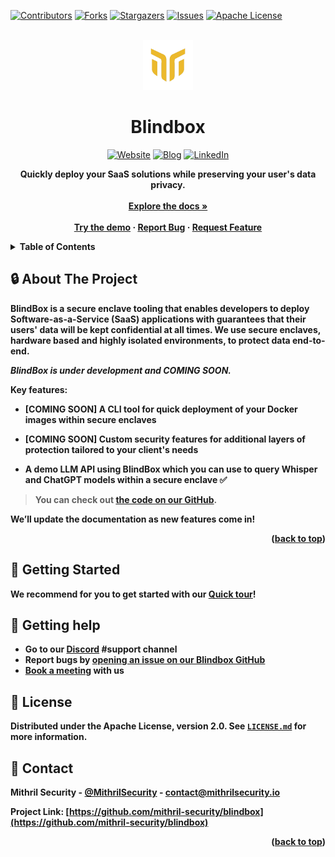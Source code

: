 <a name="readme-top"></a>

[![Contributors][contributors-shield]][contributors-url]
[![Forks][forks-shield]][forks-url]
[![Stargazers][stars-shield]][stars-url]
[![Issues][issues-shield]][issues-url]
[![Apache License][license-shield]][license-url]


<!-- PROJECT LOGO -->
<br />
<div align="center">
  <a href="https://github.com/mithril-security/blindbox">
    <img src="https://github.com/mithril-security/blindai/raw/main/docs/assets/logo.png" alt="Logo" width="80" height="80">
  </a>

<h1 align="center">Blindbox</h1>

[![Website][website-shield]][website-url]
[![Blog][blog-shield]][blog-url]
[![LinkedIn][linkedin-shield]][linkedin-url]

  <p align="center">
    <b>Quickly deploy your SaaS solutions while preserving your user's data privacy.
	<br /><br />
    <a href="https://blindbox.mithrilsecurity.io/en/latest"><strong>Explore the docs »</strong></a>
    <br />
    <br />
    <a href="https://blindbox.mithrilsecurity.io/en/latest/docs/getting-started/quick-tour/">Try the demo</a>
    ·
    <a href="https://github.com/mithril-security/blindbox/issues">Report Bug</a>
    ·
    <a href="https://github.com/mithril-security/blindbox/issues">Request Feature</a>
  </p>
</div>



<!-- TABLE OF CONTENTS -->
<details>
  <summary>Table of Contents</summary>
  <ol>
    <li>
      <a href="#-about-the-project">About The Project</a>
    </li>
    <li>
      <a href="#-getting-started">Getting Started</a>
    </li>
    <li><a href="#-getting-help">Getting Help</a></li>
    <li><a href="#-license">License</a></li>
    <li><a href="#-contact">Contact</a></li>
  </ol>
</details>

<!-- ABOUT THE PROJECT -->
## 🔒 About The Project

**BlindBox** is a **secure enclave tooling** that enables  developers **to deploy** Software-as-a-Service (**SaaS**) **applications** with **guarantees** that their users' data will be **kept confidential at all times**. We use **secure enclaves**, **hardware based** and highly **isolated** environments, to protect data end-to-end.


*BlindBox is under development and* ***COMING SOON.***

Key features:

+ [**COMING SOON**] A **CLI tool** for quick deployment of your **Docker images** within secure enclaves

+ [**COMING SOON**] Custom security features for additional layers of protection tailored to your client's needs

+ A **demo LLM API** using BlindBox which you can use to query Whisper and ChatGPT models within a secure enclave ✅

> You can check out [the code on our GitHub](https://github.com/mithril-security/blindbox/).

We’ll update the documentation as new features come in!

<p align="right">(<a href="#readme-top">back to top</a>)</p>

<!-- GETTING STARTED -->
## 🚀 Getting Started

We recommend for you to get started with our [Quick tour](https://blindbox.mithrilsecurity.io/en/latest/docs/getting-started/quick-tour/)!

<!-- GETTING HELP -->
## 🙋 Getting help

* Go to our [Discord](https://discord.com/invite/TxEHagpWd4) #support channel
* Report bugs by [opening an issue on our Blindbox GitHub](https://github.com/mithril-security/blindbox/issues)
* [Book a meeting](https://calendly.com/contact-mithril-security/15mins?month=2023-03) with us


<!-- LICENSE -->
## 📜 License

Distributed under the Apache License, version 2.0. See [`LICENSE.md`](https://www.apache.org/licenses/LICENSE-2.0) for more information.


<!-- CONTACT -->
## 📇 Contact

Mithril Security - [@MithrilSecurity](https://twitter.com/MithrilSecurity) - contact@mithrilsecurity.io

Project Link: [https://github.com/mithril-security/blindbox](https://github.com/mithril-security/blindbox)

<p align="right">(<a href="#readme-top">back to top</a>)</p>

<!-- MARKDOWN LINKS & IMAGES -->
<!-- https://github.com/alexandresanlim/Badges4-README.md-Profile#-blog- -->
[contributors-shield]: https://img.shields.io/github/contributors/mithril-security/blindbox.svg?style=for-the-badge
[contributors-url]: https://github.com/mithril-security/blindbox/graphs/contributors
[forks-shield]: https://img.shields.io/github/forks/mithril-security/blindbox.svg?style=for-the-badge
[forks-url]: https://github.com/mithril-security/blindbox/network/members
[stars-shield]: https://img.shields.io/github/stars/mithril-security/blindbox.svg?style=for-the-badge
[stars-url]: https://github.com/mithril-security/blindbox/stargazers
[issues-shield]: https://img.shields.io/github/issues/mithril-security/blindbox.svg?style=for-the-badge
[issues-url]: https://github.com/mithril-security/blindbox/issues
[license-shield]: https://img.shields.io/github/license/mithril-security/blindbox.svg?style=for-the-badge
[license-url]: https://github.com/mithril-security/blindbox/blob/master/LICENSE.txt
[linkedin-shield]: https://img.shields.io/badge/-Jobs-black.svg?style=for-the-badge&logo=linkedin&colorB=555
[linkedin-url]: https://www.linkedin.com/company/mithril-security-company/
[website-url]: https://www.mithrilsecurity.io
[website-shield]: https://img.shields.io/badge/website-000000?style=for-the-badge&colorB=555
[blog-url]: https://blog.mithrilsecurity.io/
[blog-shield]: https://img.shields.io/badge/Blog-000?style=for-the-badge&logo=ghost&logoColor=yellow&colorB=555
[product-screenshot]: images/screenshot.png
[Python]: https://img.shields.io/badge/Python-FFD43B?style=for-the-badge&logo=python&logoColor=blue
[Python-url]: https://www.python.org/
[Rust]: https://img.shields.io/badge/rust-FFD43B?style=for-the-badge&logo=rust&logoColor=black
[Rust-url]: https://www.rust-lang.org/fr
[Intel-SGX]: https://img.shields.io/badge/SGX-FFD43B?style=for-the-badge&logo=intel&logoColor=black
[Intel-sgx-url]: https://www.intel.fr/content/www/fr/fr/architecture-and-technology/software-guard-extensions.html
[Tract]: https://img.shields.io/badge/Tract-FFD43B?style=for-the-badge
[tract-url]: https://github.com/mithril-security/tract/tree/6e4620659837eebeaba40ab3eeda67d33a99c7cf

<!-- Done using https://github.com/othneildrew/Best-README-Template -->
